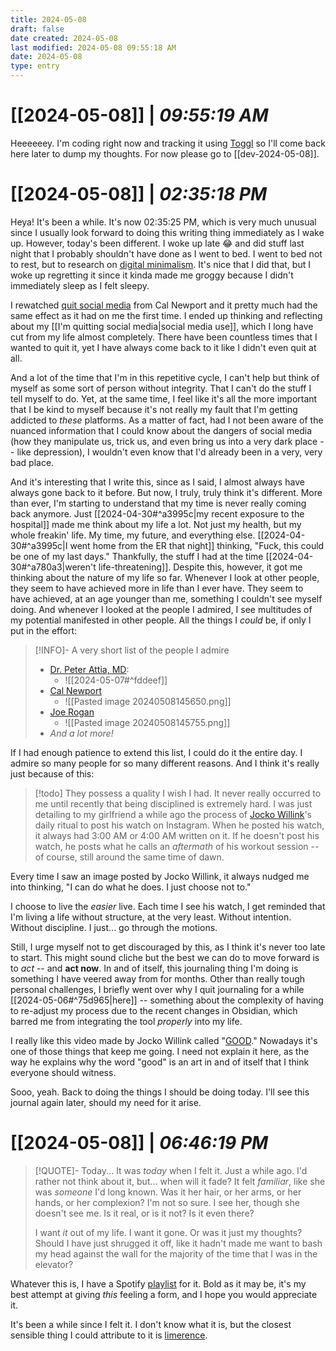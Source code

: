 ```yaml
---
title: 2024-05-08
draft: false
date created: 2024-05-08
last modified: 2024-05-08 09:55:18 AM
date: 2024-05-08
type: entry
---
```


# **[[2024-05-08]]** | *09:55:19 AM*

Heeeeeey. I'm coding right now and tracking it using [Toggl](https://toggl.com/) so I'll come back here later to dump my thoughts. For now please go to [[dev-2024-05-08]].

# **[[2024-05-08]]** | *02:35:18 PM*

Heya! It's been a while. It's now 02:35:25 PM, which is very much unusual since I usually look forward to doing this writing thing immediately as I wake up. However, today's been different. I woke up late 😂 and did stuff last night that I probably shouldn't have done as I went to bed. I went to bed not to rest, but to research on [digital minimalism](https://calnewport.com/on-digital-minimalism/). It's nice that I did that, but I woke up regretting it since it kinda made me groggy because I didn't immediately sleep as I felt sleepy.

I rewatched [quit social media](https://www.youtube.com/watch?v=3E7hkPZ-HTk&pp=ygUeY2FsIG5ld3BvcnQgcXVpdCBzb2NpYWwgbWVkaWFc) from Cal Newport and it pretty much had the same effect as it had on me the first time. I ended up thinking and reflecting about my [[I'm quitting social media|social media use]], which I long have cut from my life almost completely. There have been countless times that I wanted to quit it, yet I have always come back to it like I didn't even quit at all.

And a lot of the time that I'm in this repetitive cycle, I can't help but think of myself as some sort of person without integrity. That I can't do the stuff I tell myself to do. Yet, at the same time, I feel like it's all the more important that I be kind to myself because it's not really my fault that I'm getting addicted to *these* platforms. As a matter of fact, had I not been aware of the nuanced information that I could know about the dangers of social media (how they manipulate us, trick us, and even bring us into a very dark place -- like depression), I wouldn't even know that I'd already been in a very, very bad place.

And it's interesting that I write this, since as I said, I almost always have always gone back to it before. But now, I truly, truly think it's different. More than ever, I'm starting to understand that my time is never really coming back anymore. Just [[2024-04-30#^a3995c|my recent exposure to the hospital]] made me think about my life a lot. Not just my health, but my whole freakin' life. My time, my future, and everything else. [[2024-04-30#^a3995c|I went home from the ER that night]] thinking, "Fuck, this could be one of my last days." Thankfully, the stuff I had at the time [[2024-04-30#^a780a3|weren't life-threatening]]. Despite this, however, it got me thinking about the nature of my life so far. Whenever I look at other people, they seem to have achieved more in life than I ever have. They seem to have achieved, at an age younger than me, something I couldn't see myself doing. And whenever I looked at the people I admired, I see multitudes of my potential manifested in other people. All the things I *could* be, if only I put in the effort:

>[!INFO]- A very short list of the people I admire
>- [Dr. Peter Attia, MD](https://peterattiamd.com/):
>	-  ![[2024-05-07#^fddeef]]
>- [Cal Newport](https://calnewport.com/writing/)
>	- ![[Pasted image 20240508145650.png]]
>- [Joe Rogan](https://www.joerogan.com/)
>	- ![[Pasted image 20240508145755.png]]
>- *And a lot more!*

If I had enough patience to extend this list, I could do it the entire day. I admire so many people for so many different reasons. And I think it's really just because of this:

>[!todo] They possess a quality I wish I had.
>It never really occurred to me until recently that being disciplined is extremely hard. I was just detailing to my girlfriend a while ago the process of [Jocko Willink](https://jocko.com/)'s daily ritual to post his watch on Instagram. When he posted his watch, it always had 3:00 AM or 4:00 AM written on it. If he doesn't post his watch, he posts what he calls an *aftermath* of his workout session -- of course, still around the same time of dawn.

Every time I saw an image posted by Jocko Willink, it always nudged me into thinking, "I can do what he does. I just choose not to."

I choose to live the *easier* live. Each time I see his watch, I get reminded that I'm living a life without structure, at the very least. Without intention. Without discipline. I just... go through the motions.

Still, I urge myself not to get discouraged by this, as I think it's never too late to start. This might sound cliche but the best we can do to move forward is to *act* -- and **act now**. In and of itself, this journaling thing I'm doing is something I have veered away from for months. Other than really tough personal challenges, I briefly went over why I quit journaling for a while [[2024-05-06#^75d965|here]] -- something about the complexity of having to re-adjust my process due to the recent changes in Obsidian, which barred me from integrating the tool *properly* into my life.

I really like this video made by Jocko Willink called "[GOOD](https://www.youtube.com/watch?v=IdTMDpizis8)." Nowadays it's one of those things that keep me going. I need not explain it here, as the way he explains why the word "good" is an art in and of itself that I think everyone should witness.

Sooo, yeah. Back to doing the things I should be doing today. I'll see this journal again later, should my need for it arise.

# **[[2024-05-08]]** | *06:46:19 PM*

>[!QUOTE]- Today...
>It was *today* when I felt it. Just a while ago. I'd rather not think about it, but... when will it fade? It felt *familiar*, like she was *someone* I'd long known. Was it her hair, or her arms, or her hands, or her complexion? I'm not so sure. I see her, though she doesn't see me. Is it real, or is it not? Is it even there?
>
>I want *it* out of my life. I want it gone. Or was it just my thoughts? Should I have just shrugged it off, like it hadn't made me want to bash my head against the wall for the majority of the time that I was in the elevator? 

Whatever this is, I have a Spotify [playlist](https://open.spotify.com/playlist/0BDqMSnAu62fvAOSMofxna?si=f31e8ccdeaa14ad6) for it. Bold as it may be, it's my best attempt at giving *this* feeling a form, and I hope you would appreciate it.

It's been a while since I felt it. I don't know what it is, but the closest sensible thing I could attribute to it is [limerence](https://www.simplypsychology.org/limerence.html).